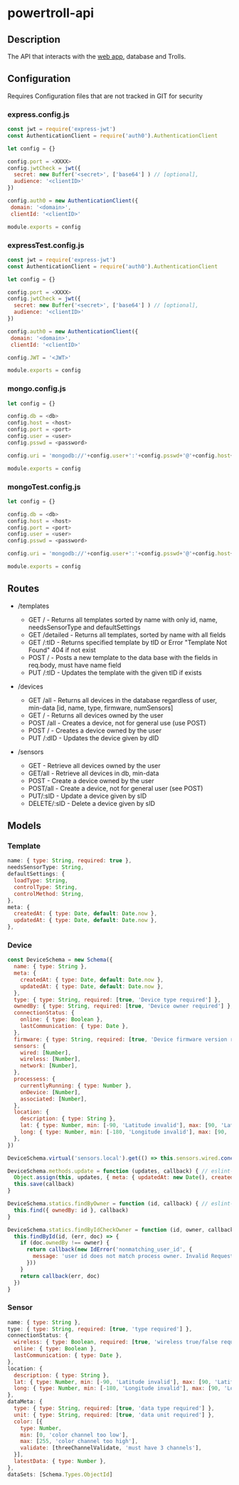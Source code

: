 # powertroll-api
## Description
The API that interacts with the [web app](https://github.com/bveenema/powertroll-web-app), database and Trolls.

## Configuration
Requires Configuration files that are not tracked in GIT for security
### express.config.js
``` JavaScript
const jwt = require('express-jwt')
const AuthenticationClient = require('auth0').AuthenticationClient

let config = {}

config.port = <XXXX>
config.jwtCheck = jwt({
  secret: new Buffer('<secret>', ['base64'] ) // [optional],
  audience: '<clientID>'
})

config.auth0 = new AuthenticationClient({
 domain: '<domain>',
 clientId: '<clientID>'

module.exports = config
```

### expressTest.config.js
``` Javascript
const jwt = require('express-jwt')
const AuthenticationClient = require('auth0').AuthenticationClient

let config = {}

config.port = <XXXX>
config.jwtCheck = jwt({
  secret: new Buffer('<secret>', ['base64'] ) // [optional],
  audience: '<clientID>'
})

config.auth0 = new AuthenticationClient({
 domain: '<domain>',
 clientId: '<clientID>'

config.JWT = '<JWT>'

module.exports = config
```
### mongo.config.js
``` JavaScript
let config = {}

config.db = <db>
config.host = <host>
config.port = <port>
config.user = <user>
config.psswd = <password>

config.uri = 'mongodb://'+config.user+':'+config.psswd+'@'+config.host+':'+config.port+'/'+config.db

module.exports = config
```
### mongoTest.config.js
``` JavaScript
let config = {}

config.db = <db>
config.host = <host>
config.port = <port>
config.user = <user>
config.psswd = <password>

config.uri = 'mongodb://'+config.user+':'+config.psswd+'@'+config.host+':'+config.port+'/'+config.db

module.exports = config
```



## Routes
- /templates
  - GET / - Returns all templates sorted by name with only id, name, needsSensorType and defaultSettings
  - GET /detailed - Returns all templates, sorted by name with all fields
  - GET /:tID - Returns specified template by tID or Error "Template Not Found" 404 if not exist
  - POST / - Posts a new template to the data base with the fields in req.body, must have name field
  - PUT /:tID - Updates the template with the given tID if exists

- /devices
  - GET /all - Returns all devices in the database regardless of user, min-data [id, name, type, firmware, numSensors]
  - GET / - Returns all devices owned by the user
  - POST /all - Creates a device, not for general use (use POST)
  - POST / - Creates a device owned by the user
  - PUT /:dID - Updates the device given by dID

- /sensors
  - GET - Retrieve all devices owned by the user
  - GET/all - Retrieve all devices in db, min-data
  - POST - Create a device owned by the user
  - POST/all - Create a device, not for general user (see POST)
  - PUT/:sID - Update a device given by sID
  - DELETE/:sID - Delete a device given by sID

## Models
### Template
``` JavaScript
name: { type: String, required: true },
needsSensorType: String,
defaultSettings: {
  loadType: String,
  controlType: String,
  controlMethod: String,
},
meta: {
  createdAt: { type: Date, default: Date.now },
  updatedAt: { type: Date, default: Date.now },
},
```
### Device
``` JavaScript
const DeviceSchema = new Schema({
  name: { type: String },
  meta: {
    createdAt: { type: Date, default: Date.now },
    updatedAt: { type: Date, default: Date.now },
  },
  type: { type: String, required: [true, 'Device type required'] },
  ownedBy: { type: String, required: [true, 'Device owner required'] },
  connectionStatus: {
    online: { type: Boolean },
    lastCommunication: { type: Date },
  },
  firmware: { type: String, required: [true, 'Device firmware version required'] },
  sensors: {
    wired: [Number],
    wireless: [Number],
    network: [Number],
  },
  processess: {
    currentlyRunning: { type: Number },
    onDevice: [Number],
    associated: [Number],
  },
  location: {
    description: { type: String },
    lat: { type: Number, min: [-90, 'Latitude invalid'], max: [90, 'Latitude invalid'] },
    long: { type: Number, min: [-180, 'Longitude invalid'], max: [90, 'Longitude invalid'] },
  },
})

DeviceSchema.virtual('sensors.local').get(() => this.sensors.wired.concat(this.sensors.wireless))

DeviceSchema.methods.update = function (updates, callback) { // eslint-disable-line func-names
  Object.assign(this, updates, { meta: { updatedAt: new Date(), createdAt: this.meta.createdAt } })
  this.save(callback)
}

DeviceSchema.statics.findByOwner = function (id, callback) { // eslint-disable-line func-names
  this.find({ ownedBy: id }, callback)
}

DeviceSchema.statics.findByIdCheckOwner = function (id, owner, callback) { // eslint-disable-line func-names, max-len
  this.findById(id, (err, doc) => {
    if (doc.ownedBy !== owner) {
      return callback(new IdError('nonmatching_user_id', {
        message: 'user id does not match process owner. Invalid Request',
      }))
    }
    return callback(err, doc)
  })
}
```
### Sensor
``` JavaScript
name: { type: String },
type: { type: String, required: [true, 'type required'] },
connectionStatus: {
  wireless: { type: Boolean, required: [true, 'wireless true/false required'] },
  online: { type: Boolean },
  lastCommunication: { type: Date },
},
location: {
  description: { type: String },
  lat: { type: Number, min: [-90, 'Latitude invalid'], max: [90, 'Latitude invalid'] },
  long: { type: Number, min: [-180, 'Longitude invalid'], max: [90, 'Longitude invalid'] },
},
dataMeta: {
  type: { type: String, required: [true, 'data type required'] },
  unit: { type: String, required: [true, 'data unit required'] },
  color: [{
    type: Number,
    min: [0, 'color channel too low'],
    max: [255, 'color channel too high'],
    validate: [threeChannelValidate, 'must have 3 channels'],
  }],
  latestData: { type: Number },
},
dataSets: [Schema.Types.ObjectId]
```
